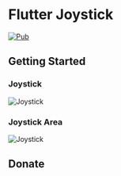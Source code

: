 # Flutter Joystick

[![Pub](https://img.shields.io/pub/v/flutter_joystick.svg)](https://pub.dev/packages/flutter_joystick)

## Getting Started

### Joystick

![Joystick](/example/images/joystick.gif "Joystick")

### Joystick Area

![Joystick](/example/images/joystick_area.gif "Joystick Area")

## Donate

